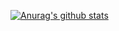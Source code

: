 [![Anurag's github stats](https://github-readme-stats.vercel.app/api?username=Natsec&show_icons=true)](https://github.com/anuraghazra/github-readme-stats)
